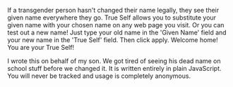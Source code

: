 If a transgender person hasn't changed their name legally, they see their given name everywhere they go. True Self allows you to substitute your given name with your chosen name on any web page you visit. Or you can test
out a new name! Just type your old name in the 'Given Name' field and your new
name in the 'True Self' field. Then click apply. Welcome home! You are your
True Self!

I wrote this on behalf of my son. We got tired of seeing his dead name on school stuff before we changed it. It is written entirely in plain JavaScript. You will never be tracked and usage is completely anonymous.
